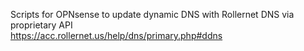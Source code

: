 Scripts for OPNsense to update dynamic DNS with Rollernet DNS via proprietary API
 <br>https://acc.rollernet.us/help/dns/primary.php#ddns
